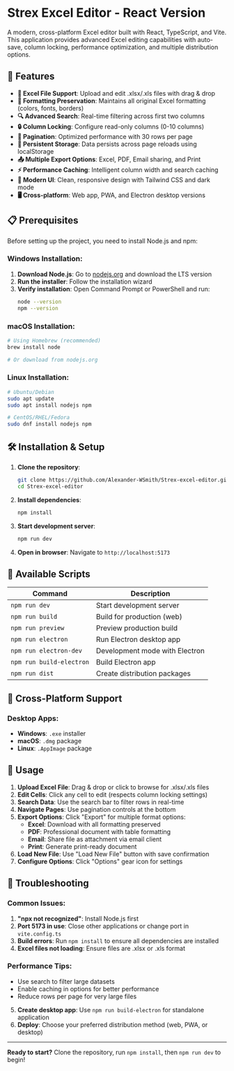 # Strex Excel Editor - React Version

A modern, cross-platform Excel editor built with React, TypeScript, and Vite. This application provides advanced Excel editing capabilities with auto-save, column locking, performance optimization, and multiple distribution options.

## 🚀 Features

- **📁 Excel File Support**: Upload and edit .xlsx/.xls files with drag & drop
- **🎨 Formatting Preservation**: Maintains all original Excel formatting (colors, fonts, borders)
- **🔍 Advanced Search**: Real-time filtering across first two columns
- **🔒 Column Locking**: Configure read-only columns (0-10 columns)
- **📄 Pagination**: Optimized performance with 30 rows per page
- **💾 Persistent Storage**: Data persists across page reloads using localStorage
- **📤 Multiple Export Options**: Excel, PDF, Email sharing, and Print
- **⚡ Performance Caching**: Intelligent column width and search caching
- **🎨 Modern UI**: Clean, responsive design with Tailwind CSS and dark mode
- **🖥️ Cross-platform**: Web app, PWA, and Electron desktop versions

## 📋 Prerequisites

Before setting up the project, you need to install Node.js and npm:

### Windows Installation:
1. **Download Node.js**: Go to [nodejs.org](https://nodejs.org/) and download the LTS version
2. **Run the installer**: Follow the installation wizard
3. **Verify installation**: Open Command Prompt or PowerShell and run:
   ```bash
   node --version
   npm --version
   ```

### macOS Installation:
```bash
# Using Homebrew (recommended)
brew install node

# Or download from nodejs.org
```

### Linux Installation:
```bash
# Ubuntu/Debian
sudo apt update
sudo apt install nodejs npm

# CentOS/RHEL/Fedora
sudo dnf install nodejs npm
```

## 🛠️ Installation & Setup

1. **Clone the repository**:
   ```bash
   git clone https://github.com/Alexander-WSmith/Strex-excel-editor.git
   cd Strex-excel-editor
   ```

2. **Install dependencies**:
   ```bash
   npm install
   ```

3. **Start development server**:
   ```bash
   npm run dev
   ```

4. **Open in browser**: Navigate to `http://localhost:5173`

## 🔧 Available Scripts

| Command | Description |
|---------|-------------|
| `npm run dev` | Start development server |
| `npm run build` | Build for production (web) |
| `npm run preview` | Preview production build |
| `npm run electron` | Run Electron desktop app |
| `npm run electron-dev` | Development mode with Electron |
| `npm run build-electron` | Build Electron app |
| `npm run dist` | Create distribution packages |

## 📱 Cross-Platform Support

### Desktop Apps:
- **Windows**: `.exe` installer
- **macOS**: `.dmg` package  
- **Linux**: `.AppImage` package

## 🎯 Usage

1. **Upload Excel File**: Drag & drop or click to browse for .xlsx/.xls files
2. **Edit Cells**: Click any cell to edit (respects column locking settings)
3. **Search Data**: Use the search bar to filter rows in real-time
4. **Navigate Pages**: Use pagination controls at the bottom
5. **Export Options**: Click "Export" for multiple format options:
   - **Excel**: Download with all formatting preserved
   - **PDF**: Professional document with table formatting
   - **Email**: Share file as attachment via email client
   - **Print**: Generate print-ready document
6. **Load New File**: Use "Load New File" button with save confirmation
7. **Configure Options**: Click "Options" gear icon for settings

## 🐛 Troubleshooting

### Common Issues:

1. **"npx not recognized"**: Install Node.js first
2. **Port 5173 in use**: Close other applications or change port in `vite.config.ts`
3. **Build errors**: Run `npm install` to ensure all dependencies are installed
4. **Excel files not loading**: Ensure files are .xlsx or .xls format

### Performance Tips:
- Use search to filter large datasets
- Enable caching in options for better performance
- Reduce rows per page for very large files

5. **Create desktop app**: Use `npm run build-electron` for standalone application
6. **Deploy**: Choose your preferred distribution method (web, PWA, or desktop)

---

**Ready to start?** Clone the repository, run `npm install`, then `npm run dev` to begin!
